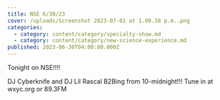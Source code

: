 ```yaml
---
title: NSE 6/30/23
cover: /uploads/Screenshot 2023-07-01 at 1.00.38 p.m..png
categories:
  - category: content/category/specialty-show.md
  - category: content/category/new-science-experience.md
published: 2023-06-30T04:00:00.000Z
---
```


Tonight on NSE!!!!

DJ Cyberknife and DJ Lil Rascal B2Bing from 10-midnight!!! Tune in at wxyc.org or 89.3FM
